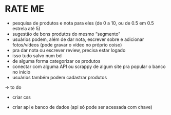 # RATE ME
- pesquisa de produtos e nota para eles (de 0 a 10, ou de 0.5 em 0.5 estrela até 5)
- sugestão de bons produtos do mesmo “segmento”
- usuários podem, além de dar nota, escrever sobre e adicionar fotos/vídeos (pode gravar o vídeo no próprio coiso)
- pra dar nota ou escrever review, precisa estar logado
- isso tudo salvo num bd 
- de alguma forma categorizar os produtos
- conectar com alguma API ou scrappy de algum site pra popular o banco no início 
- usuários também podem cadastrar produtos

-> to do
- criar css

- criar api e banco de dados (api só pode ser acessada com chave)
